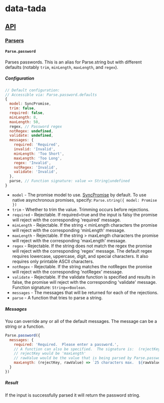 # data-tada

## [API](api.md)

### [Parsers](api.parse.md)

#### `Parse.password`

Parses passwords.  This is an alias for Parse.string but with different defaults (notably `trim`, `minLength`,
`maxLength`, and `regex`).

##### Configuration
```js
// Default configuration:
// Accessible via: Parse.password.defaults
{
  model: SyncPromise,
  trim: false,
  required: false,
  minLength: 8,
  maxLength: 50,
  regex, // Password regex
  notRegex: undefined,
  validate: undefined,
  messages: {
    required: 'Required',
    invalid: 'Invalid',
    minLength: 'Too Short',
    maxLength: 'Too Long',
    regex: 'Invalid',
    notRegex: 'Invalid',
    validate: 'Invalid',
  },
  parse, // Function signature: value => String|undefined
}
```

- `model` - The promise model to use.  [SyncPromise](api.sync-promise.md) by default.  To use native asynchronous promises, specify: `Parse.string({ model: Promise })`
- `trim` - Whether to trim the value.  Trimming occurs before rejections.
- `required` - Rejectable.  If required=true and the input is falsy the promise will reject with the corresponding 'required' message.
- `minLength` - Rejectable.  If the string < minLength characters the promise will reject with the corresponding 'minLength' message.
- `maxLength` - Rejectable.  If the string > maxLength characters the promise will reject with the corresponding 'maxLength' message.
- `regex` - Rejectable.  If the string does not match the regex the promise will reject with the corresponding 'regex' message.  The default regex requires lowercase, uppercase, digit, and special characters.  It also requires only printable ASCII characters.
- `notRegex` - Rejectable.  If the string matches the notRegex the promise will reject with the corresponding 'notRegex' message.
- `validate` - Rejectable.  If the validate function is specified and results in false, the promise will reject with the corresponding 'validate' message.  Function signature: `String=>Boolean`.
- `messages` - The messages that will be returned for each of the rejections.
- `parse` - A function that tries to parse a string.

##### Messages
You can override any or all of the default messages.  The message can be a string or a function.
```js
Parse.password({
  messages: {
    required: 'Required.  Please enter a password.',
    // A function can also be specified.  The signature is:  (rejectKey, rawValue) => Any
    // rejectKey would be 'maxLength'
    // rawValue would be the value that is being parsed by Parse.password
    maxLength: (rejectKey, rawValue) => `25 characters max.  ${rawValue.length}/25`
  }
})
```

##### Result
If the input is successfully parsed it will return the password string.

